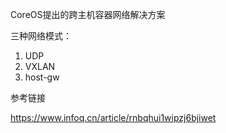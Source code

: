 
CoreOS提出的跨主机容器网络解决方案

三种网络模式：
1. UDP
2. VXLAN
3. host-gw

参考链接

https://www.infoq.cn/article/rnbqhui1wipzj6bjiwet
